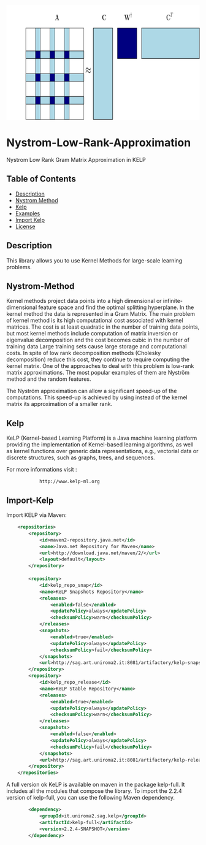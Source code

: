 <img src="https://github.com/Antonio-Cruciani/Nystrom-Low-Rank-Approximation/blob/master/img/nystrom_lowrank.png?v=3&s=200" title="Nystrom Approximation" alt="Nystrom" height=300 width=700>


# Nystrom-Low-Rank-Approximation
Nystrom Low Rank Gram Matrix Approximation in KELP


## Table of Contents 

- [Description](#Description)
- [Nystrom Method](#Nystrom-Method)
- [Kelp](#Kelp)
- [Examples](#Examples)
- [Import Kelp](#Import-Kelp)
- [License](#License)

## Description

This library allows you to use Kernel Methods for large-scale learning problems.

## Nystrom-Method

Kernel methods project data points into a high dimensional or infinite-dimensional feature space and find the optimal splitting hyperplane. In the kernel method the data is represented in a Gram Matrix. The main problem of kernel method is its high computational cost associated with kernel matrices. The cost is at least quadratic in the number of training data points, but most kernel methods include computation of matrix inversion or eigenvalue decomposition and the cost becomes cubic in the number of training data Large training sets cause large storage and computational costs. In spite of low rank decomposition methods (Cholesky decomposition) reduce this cost, they continue to require computing the kernel matrix. One of the approaches to deal with this problem is low-rank matrix approximations. The most popular examples of them are Nyström method and the random features.

The Nyström approximation can allow a significant speed-up of the computations. This speed-up is achieved by using instead of the kernel matrix its approximation of a smaller rank.


## Kelp 
KeLP (Kernel-based Learning Platform) is a Java machine learning platform providing the implementation of Kernel-based learning algorithms, as well as kernel functions over generic data representations, e.g., vectorial data or discrete structures, such as graphs, trees, and sequences.

For more informations visit :

				http://www.kelp-ml.org

			
## Import-Kelp			
Import KELP via Maven:

```xml	
	<repositories>
		<repository>
			<id>maven2-repository.java.net</id>
			<name>Java.net Repository for Maven</name>
			<url>http://download.java.net/maven/2/</url>
			<layout>default</layout>
		</repository>

		<repository>
			<id>kelp_repo_snap</id>
			<name>KeLP Snapshots Repository</name>
			<releases>
				<enabled>false</enabled>
				<updatePolicy>always</updatePolicy>
				<checksumPolicy>warn</checksumPolicy>
			</releases>
			<snapshots>
				<enabled>true</enabled>
				<updatePolicy>always</updatePolicy>
				<checksumPolicy>fail</checksumPolicy>
			</snapshots>
			<url>http://sag.art.uniroma2.it:8081/artifactory/kelp-snapshot/</url>
		</repository>
		<repository>
			<id>kelp_repo_release</id>
			<name>KeLP Stable Repository</name>
			<releases>
				<enabled>true</enabled>
				<updatePolicy>always</updatePolicy>
				<checksumPolicy>warn</checksumPolicy>
			</releases>
			<snapshots>
				<enabled>false</enabled>
				<updatePolicy>always</updatePolicy>
				<checksumPolicy>fail</checksumPolicy>
			</snapshots>
			<url>http://sag.art.uniroma2.it:8081/artifactory/kelp-release/</url>
		</repository>
	</repositories>
```
A full version ok KeLP is available on maven in the package kelp-full. It includes all the modules that compose the library. To import the 2.2.4 version of kelp-full, you can use the following Maven dependency.
```xml
		<dependency>
			<groupId>it.uniroma2.sag.kelp</groupId>
			<artifactId>kelp-full</artifactId>
			<version>2.2.4-SNAPSHOT</version>
		</dependency>
```
